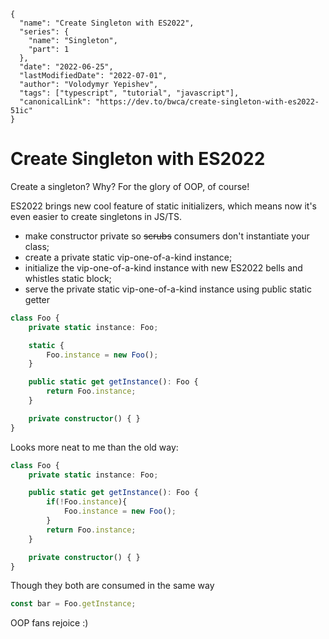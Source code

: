 ```ic-metadata
{
  "name": "Create Singleton with ES2022",
  "series": {
    "name": "Singleton",
    "part": 1
  },
  "date": "2022-06-25",
  "lastModifiedDate": "2022-07-01",
  "author": "Volodymyr Yepishev",
  "tags": ["typescript", "tutorial", "javascript"],
  "canonicalLink": "https://dev.to/bwca/create-singleton-with-es2022-51ic"
}
```

# Create Singleton with ES2022

Create a singleton? Why? For the glory of OOP, of course!

ES2022 brings new cool feature of static initializers, which means now it's even easier to create
singletons in JS/TS.

- make constructor private so ~~scrubs~~ consumers don't instantiate your class;
- create a private static vip-one-of-a-kind instance;
- initialize the vip-one-of-a-kind instance with new ES2022 bells and whistles static block;
- serve the private static vip-one-of-a-kind instance using public static getter

```typescript
class Foo {
    private static instance: Foo;

    static {
        Foo.instance = new Foo();
    }

    public static get getInstance(): Foo {
        return Foo.instance;
    }

    private constructor() { }
}
```

Looks more neat to me than the old way:

```typescript
class Foo {
    private static instance: Foo;

    public static get getInstance(): Foo {
        if(!Foo.instance){
            Foo.instance = new Foo();
        }
        return Foo.instance;
    }

    private constructor() { }
}
```

Though they both are consumed in the same way
```typescript
const bar = Foo.getInstance;
```

OOP fans rejoice :)